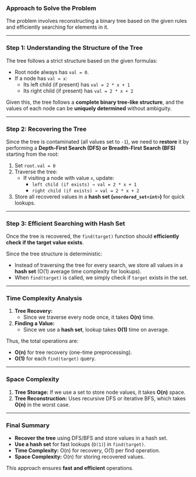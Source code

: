 ### **Approach to Solve the Problem**

The problem involves reconstructing a binary tree based on the given rules and efficiently searching for elements in it.

---

### **Step 1: Understanding the Structure of the Tree**
The tree follows a strict structure based on the given formulas:
- Root node always has `val = 0`.
- If a node has `val = x`:
  - Its left child (if present) has `val = 2 * x + 1`
  - Its right child (if present) has `val = 2 * x + 2`
  
Given this, the tree follows a **complete binary tree-like structure**, and the values of each node can be **uniquely determined** without ambiguity.

---

### **Step 2: Recovering the Tree**
Since the tree is contaminated (all values set to `-1`), we need to **restore** it by performing a **Depth-First Search (DFS) or Breadth-First Search (BFS)** starting from the root:
1. Set `root.val = 0`
2. Traverse the tree:
   - If visiting a node with value `x`, update:
     - `left child (if exists) → val = 2 * x + 1`
     - `right child (if exists) → val = 2 * x + 2`
3. Store all recovered values in a **hash set (`unordered_set<int>`)** for quick lookups.

---

### **Step 3: Efficient Searching with Hash Set**
Once the tree is recovered, the `find(target)` function should **efficiently check if the target value exists**.

Since the tree structure is deterministic:
- Instead of traversing the tree for every search, we store all values in a **hash set** (O(1) average time complexity for lookups).
- When `find(target)` is called, we simply check if `target` exists in the set.

---

### **Time Complexity Analysis**
1. **Tree Recovery:**
   - Since we traverse every node once, it takes **O(n)** time.
2. **Finding a Value:**
   - Since we use a **hash set**, lookup takes **O(1)** time on average.

Thus, the total operations are:
- **O(n)** for tree recovery (one-time preprocessing).
- **O(1)** for each `find(target)` query.

---

### **Space Complexity**
1. **Tree Storage:** If we use a set to store node values, it takes **O(n)** space.
2. **Tree Reconstruction:** Uses recursive DFS or iterative BFS, which takes **O(n)** in the worst case.

---

### **Final Summary**
- **Recover the tree** using DFS/BFS and store values in a hash set.
- **Use a hash set** for fast lookups (`O(1)`) in `find(target)`.
- **Time Complexity:** O(n) for recovery, O(1) per find operation.
- **Space Complexity:** O(n) for storing recovered values.

This approach ensures **fast and efficient** operations.

